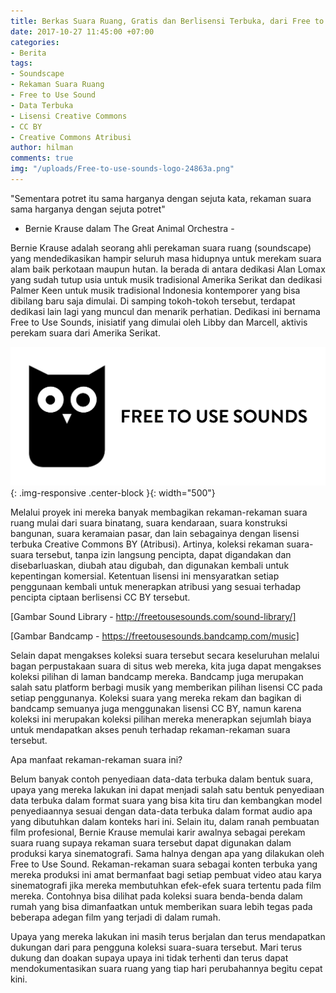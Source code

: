 ```yaml
---
title: Berkas Suara Ruang, Gratis dan Berlisensi Terbuka, dari Free to Use Sounds!
date: 2017-10-27 11:45:00 +07:00
categories:
- Berita
tags:
- Soundscape
- Rekaman Suara Ruang
- Free to Use Sound
- Data Terbuka
- Lisensi Creative Commons
- CC BY
- Creative Commons Atribusi
author: hilman
comments: true
img: "/uploads/Free-to-use-sounds-logo-24863a.png"
---
```


"Sementara potret itu sama harganya dengan sejuta kata, rekaman suara sama harganya dengan sejuta potret"
- Bernie Krause dalam The Great Animal Orchestra -

Bernie Krause adalah seorang ahli perekaman suara ruang (soundscape) yang mendedikasikan hampir seluruh masa hidupnya untuk merekam suara alam baik perkotaan maupun hutan. Ia berada di antara dedikasi Alan Lomax yang sudah tutup usia untuk musik tradisional Amerika Serikat dan dedikasi Palmer Keen untuk musik tradisional Indonesia kontemporer yang bisa dibilang baru saja dimulai. Di samping tokoh-tokoh tersebut, terdapat dedikasi lain lagi yang muncul dan menarik perhatian. Dedikasi ini bernama Free to Use Sounds, inisiatif yang dimulai oleh Libby dan Marcell, aktivis perekam suara dari Amerika Serikat.

![Free-to-use-sounds-logo-24863a.png](/uploads/Free-to-use-sounds-logo-24863a.png){: .img-responsive .center-block }{: width="500"}

Melalui proyek ini mereka banyak membagikan rekaman-rekaman suara ruang mulai dari suara binatang, suara kendaraan, suara konstruksi bangunan, suara keramaian pasar, dan lain sebagainya dengan lisensi terbuka Creative Commons BY (Atribusi). Artinya, koleksi rekaman suara-suara tersebut, tanpa izin langsung pencipta, dapat digandakan dan disebarluaskan, diubah atau digubah, dan digunakan kembali untuk kepentingan komersial. Ketentuan lisensi ini mensyaratkan setiap penggunaan kembali untuk menerapkan atribusi yang sesuai terhadap pencipta ciptaan berlisensi CC BY tersebut. 

[Gambar Sound Library - http://freetousesounds.com/sound-library/]

[Gambar Bandcamp - https://freetousesounds.bandcamp.com/music]

Selain dapat mengakses koleksi suara tersebut secara keseluruhan melalui bagan perpustakaan suara di situs web mereka, kita juga dapat mengakses koleksi pilihan di laman bandcamp mereka. Bandcamp juga merupakan salah satu platform berbagi musik yang memberikan pilihan lisensi CC pada setiap penggunanya. Koleksi suara yang mereka rekam dan bagikan di bandcamp semuanya juga menggunakan lisensi CC BY, namun karena koleksi ini merupakan koleksi pilihan mereka menerapkan sejumlah biaya untuk mendapatkan akses penuh terhadap rekaman-rekaman suara tersebut. 

Apa manfaat rekaman-rekaman suara ini?

Belum banyak contoh penyediaan data-data terbuka dalam bentuk suara, upaya yang mereka lakukan ini dapat menjadi salah satu bentuk penyediaan data terbuka dalam format suara yang bisa kita tiru dan kembangkan model penyediaannya sesuai dengan data-data terbuka dalam format audio apa yang dibutuhkan dalam konteks hari ini. Selain itu, dalam ranah pembuatan film profesional, Bernie Krause memulai karir awalnya sebagai perekam suara ruang supaya rekaman suara tersebut dapat digunakan dalam produksi karya sinematografi. Sama halnya dengan apa yang dilakukan oleh Free to Use Sound. Rekaman-rekaman suara sebagai konten terbuka yang mereka produksi ini amat bermanfaat bagi setiap pembuat video atau karya sinematografi jika mereka membutuhkan efek-efek suara tertentu pada film mereka. Contohnya bisa dilihat pada koleksi suara benda-benda dalam rumah yang bisa dimanfaatkan untuk memberikan suara lebih tegas pada beberapa adegan film yang terjadi di dalam rumah. 

Upaya yang mereka lakukan ini masih terus berjalan dan terus mendapatkan dukungan dari para pengguna koleksi suara-suara tersebut. Mari terus dukung dan doakan supaya upaya ini tidak terhenti dan terus dapat mendokumentasikan suara ruang yang tiap hari perubahannya begitu cepat kini.
